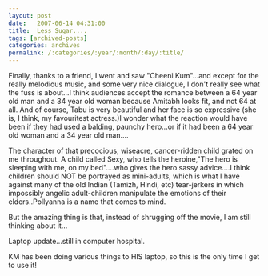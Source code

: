 ```yaml
---
layout: post
date:	2007-06-14 04:31:00
title:  Less Sugar....
tags: [archived-posts]
categories: archives
permalink: /:categories/:year/:month/:day/:title/
---
```

Finally, thanks to a friend, I went and saw "Cheeni Kum"...and except for the really melodious music, and some very nice dialogue, I don't really see what the fuss is about...I think audiences accept the romance between a 64 year old man and a 34 year old woman because Amitabh looks fit, and not 64 at all. And of course, Tabu is very beautiful and her face is so expressive (she is, I think, my favouritest actress.)I wonder what the reaction would have been if they had used a balding, paunchy hero...or if it had been a 64 year old woman and a 34 year old man....

The character of that precocious, wiseacre, cancer-ridden child grated on me throughout. A child called Sexy, who tells the heroine,"The hero is sleeping with me, on my bed"....who gives the hero sassy advice....I think children should NOT be portrayed as mini-adults, which is what I have against many of the old Indian (Tamizh, Hindi, etc) tear-jerkers in which impossibly angelic adult-children manipulate the emotions of their elders..Pollyanna is a name that comes to mind.

But the amazing thing is that, instead of shrugging off the movie, I am still thinking about it...

Laptop update...still in computer hospital.

KM has been doing various things to HIS laptop, so this is the only time I get to use it!
